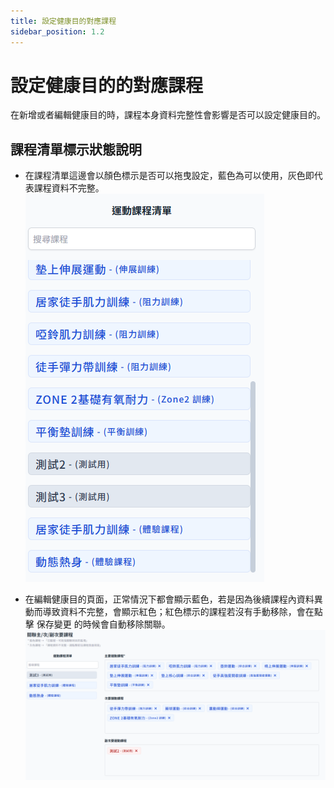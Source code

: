 ```yaml
---
title: 設定健康目的對應課程
sidebar_position: 1.2
---
```


# 設定健康目的的對應課程

在新增或者編輯健康目的時，課程本身資料完整性會影響是否可以設定健康目的。

## 課程清單標示狀態說明

- 在課程清單這邊會以顏色標示是否可以拖曳設定，藍色為可以使用，灰色即代表課程資料不完整。
  ![alt text](img/set-health-target-status-01.png)

- 在編輯健康目的頁面，正常情況下都會顯示藍色，若是因為後續課程內資料異動而導致資料不完整，會顯示紅色；紅色標示的課程若沒有手動移除，會在點擊 保存變更 的時候會自動移除關聯。
  ![alt text](img/set-health-target-status-02.png)
